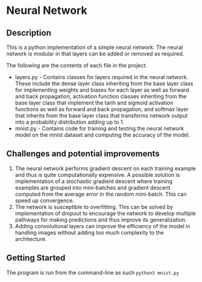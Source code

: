 # Neural Network
## Description
This is a python implementation of a simple neural network. The neural network is modular in that layers can be added or removed as required.

The following are the contents of each file in the project:
- layers.py -  Contains classes for layers required in the neural network. These include the dense layer class inheriting from the base layer class for implementing weights and biases for each layer as well as forward and back propagation, activation function classes inheriting from the base layer class that implement the tanh and sigmoid activation functions as well as forward and back propagation, and softmax layer that inherits from the base layer class that transforms network output into a probability distribution adding up to 1.
- mnist.py - Contains code for training and testing the neural network model on the mnist dataset and computing the accuracy of the model.

## Challenges and potential improvements
1. The neural network performs gradient descent on each training example and thus is quite computationally expensive. A possible solution is implementation of a stochastic gradient descent where training examples are grouped into mini-batches and gradient descent computed from the average error in the random mini-batch. This can speed up convergence.
2. The network is susceptible to overfitting. This can be solved by implementation of dropout to encourage the network to develop multiple pathways for making predictions and thus improve its generalization.
3. Adding convolutional layers can improve the efficiency of the model in handling images without adding too much complexity to the architecture.

## Getting Started
The program is run from the command-line as such `python3 mnist.py`
    